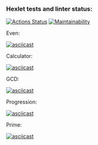 ### Hexlet tests and linter status:
[![Actions Status](https://github.com/ArtemB91/java-project-lvl1/workflows/hexlet-check/badge.svg)](https://github.com/ArtemB91/java-project-lvl1/actions)
[![Maintainability](https://api.codeclimate.com/v1/badges/7f35f6e035d0a0c57554/maintainability)](https://codeclimate.com/github/ArtemB91/java-project-lvl1/maintainability)

Even:

[![asciicast](https://asciinema.org/a/uxcPwXZG7a4iVWW6odicPTEOq.svg)](https://asciinema.org/a/uxcPwXZG7a4iVWW6odicPTEOq)

Calculator:

[![asciicast](https://asciinema.org/a/zx8KjbmN6CxHCSDrtYZgonuPN.svg)](https://asciinema.org/a/zx8KjbmN6CxHCSDrtYZgonuPN)

GCD:

[![asciicast](https://asciinema.org/a/RAFgGT33f86yuq1g9lbGx1K1r.svg)](https://asciinema.org/a/RAFgGT33f86yuq1g9lbGx1K1r)

Progression:

[![asciicast](https://asciinema.org/a/XuNLhDCqjDFKnJWjB2v7mWsMf.svg)](https://asciinema.org/a/XuNLhDCqjDFKnJWjB2v7mWsMf)

Prime:

[![asciicast](https://asciinema.org/a/1VsyGlmjOBiZJqMwH6mWYqQnN.svg)](https://asciinema.org/a/1VsyGlmjOBiZJqMwH6mWYqQnN)